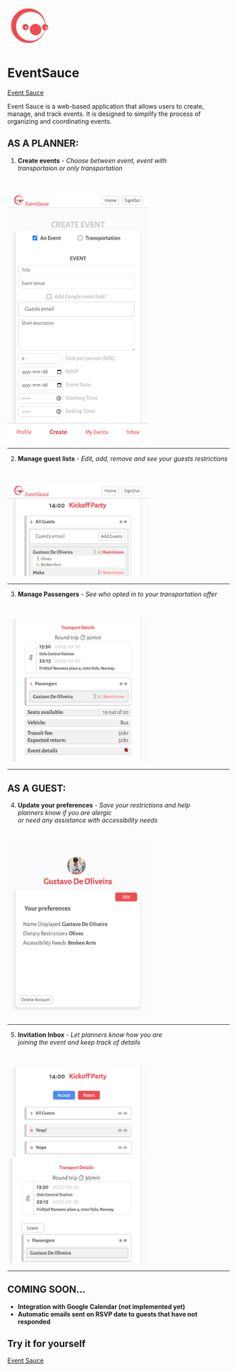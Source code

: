 <img src="app/assets/Logo1.png" alt="Logo" width="100px">

# EventSauce
[Event Sauce](https://event-sauce.vercel.app)

Event Sauce is a web-based application that allows users to create, manage, and track events. It is designed to simplify the process of organizing and coordinating events.

## AS A PLANNER:
1. **Create events** - <i>Choose between event, event with</i> <br> <i>transportaion or only transportation</i>
<br>
<br>
<img src="app/assets/create-form.png" width="320px">
<hr>

2. **Manage guest lists** - <i>Edit, add, remove and see your guests restrictions</i>
<br>
<br>
<img src="app/assets/guests.png" width="320px">
<hr>

3. **Manage Passengers** - <i>See who opted in to your transportation offer</i>
<br>
<br>
<img src="app/assets/passengers.png" width="320px">
<hr>

## AS A GUEST:

4. **Update your preferences** - <i>Save your restrictions and help</i> <br> <i>planners know if you are alergic</i> <br> <i>or need any assistance with accessibility needs</i>
<br>
<br>
<img src="app/assets/user-profile.png" width="320px">
<hr>

5. **Invitation Inbox** - <i>Let planners know how you are</i> <br> <i>joining the event and keep track of details</i>
<br>
<br>
<img src="app/assets/answer.png " width="320px">
<img src="app/assets/join-ride.png" width="320px">
<hr>

## COMING SOON...

- **Integration with Google Calendar (not implemented yet)**
- **Automatic emails sent on RSVP date to guests that have not responded**

## Try it for yourself

[Event Sauce](https://event-sauce.vercel.app)